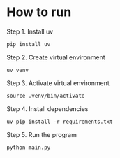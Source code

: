 # How to run

Step 1. Install uv
```
pip install uv
```

Step 2. Create virtual environment
```
uv venv
```

Step 3. Activate virtual environment
```
source .venv/bin/activate
```

Step 4. Install dependencies
```
uv pip install -r requirements.txt
```

Step 5. Run the program
```
python main.py
```
